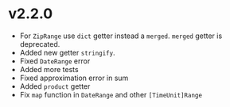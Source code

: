 # v2.2.0
- For `ZipRange` use `dict` getter instead a `merged`. `merged` getter is deprecated.
- Added new getter `stringify`.
- Fixed `DateRange` error
- Added more tests
- Fixed approximation error in sum
- Added `product` getter
- Fix `map` function in `DateRange` and other `[TimeUnit]Range`